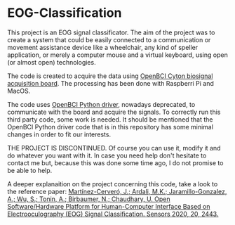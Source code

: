 # EOG-Classification
This project is an EOG signal classificator. The aim of the project was to create a system that could be easily connected to a communication or movement assistance device like a wheelchair, any kind of speller application, or merely a computer mouse and a virtual keyboard, using open (or almost open) technologies.

The code is created to acquire the data using [OpenBCI Cyton biosignal acquisition board](https://docs.openbci.com/docs/02Cyton/CytonLanding "OpenBCI Cyton documentation"). The processing has been done with Raspberri Pi and MacOS.

The code uses [OpenBCI Python driver](https://github.com/openbci-archive/OpenBCI_Python "OpenBCI Python repository on GitHub"), nowadays deprecated, to communicate with the board and acquire the signals. To correctly run this third party code, some work is needed. It should be mentioned that the OpenBCI Python driver code that is in this repository has some minimal changes in order to fit our interests.

THE PROJECT IS DISCONTINUED. Of course you can use it, modify it and do whatever you want with it. In case you need help don't hesitate to contact me but, because this was done some time ago, I do not promise to be able to help.

A deeper explanaition on the project concerning this code, take a look to the reference paper:
[Martínez-Cerveró, J.; Ardali, M.K.; Jaramillo-Gonzalez, A.; Wu, S.; Tonin, A.; Birbaumer, N.; Chaudhary, U. Open Software/Hardware Platform for Human-Computer Interface Based on Electrooculography (EOG) Signal Classification. Sensors 2020, 20, 2443.](https://www.mdpi.com/1424-8220/20/9/2443#cite "Open Software/Hardware Platform for Human-Computer Interface Based on Electrooculography (EOG) Signal Classification")
